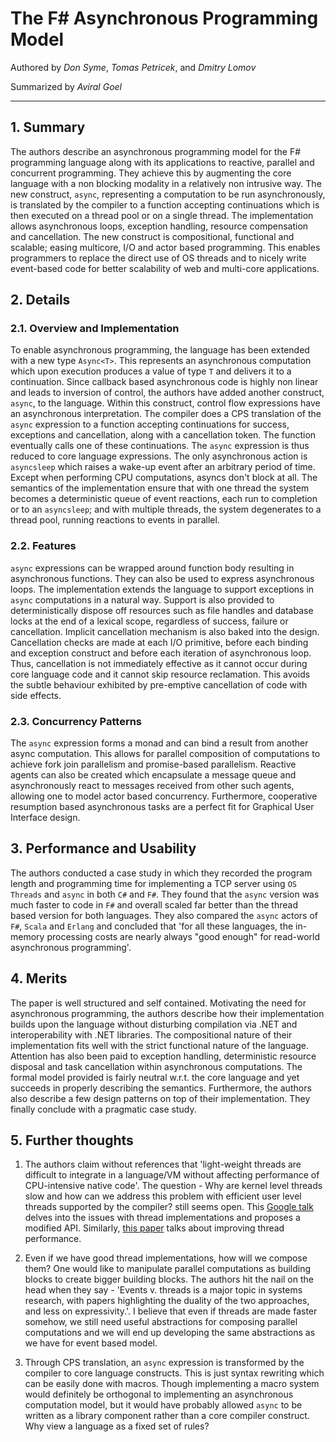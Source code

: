 # The F# Asynchronous Programming Model

Authored by *Don Syme*, *Tomas Petricek*, and *Dmitry Lomov*

Summarized by *Aviral Goel*

---

## 1. Summary

The authors describe an asynchronous programming model for the F# programming language along with its applications to reactive, parallel and concurrent programming. They achieve this by augmenting the core language with a non blocking modality in a relatively non intrusive way. The new construct, `async`, representing a computation to be run asynchronously, is translated by the compiler to a function accepting continuations which is then executed on a thread pool or on a single thread. The implementation allows asynchronous loops, exception handling, resource compensation and cancellation. The new construct is compositional, functional and scalable; easing multicore, I/O and actor based programming. This enables programmers to replace the direct use of OS threads and to nicely write event-based code for better scalability of web and multi-core applications.

## 2. Details

### 2.1. Overview and Implementation

To enable asynchronous programming, the language has been extended with a new type `Async<T>`. This represents an asynchronous computation which upon execution produces a value of type `T` and delivers it to a continuation. Since callback based asynchronous code is highly non linear and leads to inversion of control, the authors have added another construct, `async`, to the language. Within this construct, control flow expressions have an asynchronous interpretation. The compiler does a CPS translation of the `async` expression to a function accepting continuations for success, exceptions and cancellation, along with a cancellation token. The function eventually calls one of these continuations. The `async` expression is thus reduced to core language expressions. The only asynchronous action is `asyncsleep` which raises a wake-up event after an arbitrary period of time. Except when performing CPU computations, asyncs don't block at all. The semantics of the implementation ensure that with one thread the system becomes a deterministic queue of event reactions, each run to completion or to an `asyncsleep`; and with multiple threads, the system degenerates to a thread pool, running reactions to events in parallel.

### 2.2. Features
`async` expressions can be wrapped around function body resulting in asynchronous functions. They can also be used to express asynchronous loops.
The implementation extends the language to support exceptions in `async` computations in a natural way. Support is also provided to deterministically dispose off resources such as file handles and database locks at the end of a lexical scope, regardless of success, failure or cancellation. Implicit cancellation mechanism is also baked into the design. Cancellation checks are made at each I/O primitive, before each binding and exception construct and before each iteration of asynchronous loop. Thus, cancellation is not immediately effective as it cannot occur during core language code and it cannot skip resource reclamation. This avoids the subtle behaviour exhibited by pre-emptive cancellation of code with side effects.

### 2.3. Concurrency Patterns
The `async` expression forms a monad and can bind a result from another async computation. This allows for parallel composition of computations to achieve fork join parallelism and promise-based parallelism. Reactive agents can also be created which encapsulate a message queue and asynchronously react to messages received from other such agents, allowing one to model actor based concurrency. Furthermore, cooperative resumption based asynchronous tasks are a perfect fit for Graphical User Interface design. 

## 3. Performance and Usability
The authors conducted a case study in which they recorded the program length and programming time for implementing a TCP server using `OS Threads` and `async` in both `C#` and `F#`. They found that the `async` version was much faster to code in `F#` and overall scaled far better than the thread based version for both languages.  They also compared the `async` actors of `F#`, `Scala` and `Erlang` and concluded that 'for all these languages, the in-memory processing costs are nearly always "good enough" for read-world asynchronous programming'.

## 4. Merits
The paper is well structured and self contained. Motivating the need for asynchronous programming, the authors describe how their implementation builds upon the language without disturbing compilation via .NET and interoperability with .NET libraries. The compositional nature of their implementation fits well with the strict functional nature of the language. Attention has also been paid to exception handling, deterministic resource disposal and task cancellation within asynchronous computations. The formal model provided is fairly neutral w.r.t. the core language and yet succeeds in properly describing the semantics. Furthermore, the authors also describe a few design patterns on top of their implementation. They finally conclude with a pragmatic case study.

## 5. Further thoughts
1. The authors claim without references that 'light-weight threads are difficult to integrate in a language/VM without affecting performance of CPU-intensive native code'. The question - Why are kernel level threads slow and how can we address this problem with efficient user level threads supported by the compiler? still seems open. This [Google talk](https://www.youtube.com/watch?v=KXuZi9aeGTw) delves into the issues with thread implementations and proposes a modified API. Similarly, [this paper](http://dl.acm.org/citation.cfm?id=1251058) talks about improving thread performance. 

2. Even if we have good thread implementations, how will we compose them? One would like to manipulate parallel computations as building blocks to create bigger building blocks. The authors hit the nail on the head when they say - 'Events v. threads is a major topic in systems research, with papers highlighting the duality of the two approaches, and less on expressivity.'. I believe that even if threads are made faster somehow, we still need useful abstractions for composing parallel computations and we will end up developing the same abstractions as we have for event based model. 

3. Through CPS translation, an `async` expression is transformed by the compiler to core language constructs. This is just syntax rewriting which can be easily done with macros. Though implementing a macro system would definitely be orthogonal to implementing an asynchronous computation model, but it would have probably allowed `async` to be written as a library component rather than a core compiler construct. Why view a language as a fixed set of rules?
